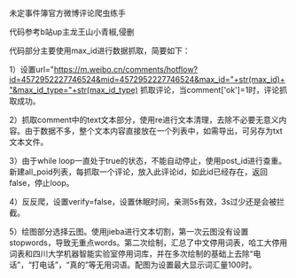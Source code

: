 未定事件簿官方微博评论爬虫练手

代码参考b站up主龙王山小青椒,侵删

代码部分主要使用max_id进行数据抓取，简要如下：

1）设置url="https://m.weibo.cn/comments/hotflow?id=4572952227746524&mid=4572952227746524&max_id="+str(max_id)+"&max_id_type="+str(max_id_type) 抓取评论，当comment['ok']=1时，评论抓取成功。

2）抓取comment中的text文本部分，使用re进行文本清理，去除不必要无意义内容。由于数据不多，整个文本内容直接放在一个列表中，如需导出，可另存为txt文本文件。

3）由于while loop一直处于true的状态，不能自动停止，使用post_id进行查重。新建all_poid列表，每抓取一个评论，放入此评论id，如此id已经存在，返回false，停止loop。

4）反反爬，设置verify=false，设置休眠时间，亲测5s有效，3s过少还是会被拦截。

5）绘图部分选择云图。使用jieba进行文本切割，第一次云图没有设置stopwords，导致无重点words。第二次绘制，汇总了中文停用词表，哈工大停用词表和四川大学机器智能实验室停用词库，并在多次绘制的基础上去除“电话”，“打电话”，“真的”等无用词语。配图为设置最大显示词汇量100时。

